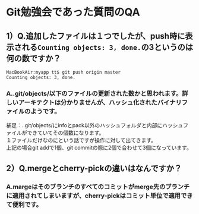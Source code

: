 # Git勉強会であった質問のQA

## 1）Q.追加したファイルは１つでしたが、push時に表示される```Counting objects: 3, done.```の3というのは何の数ですか？

```
MacBookAir:myapp tt$ git push origin master
Counting objects: 3, done.
```

### A..git/objects/以下のファイルの更新された数かと思われます。詳しいアーキテクトは分かりませんが、ハッシュ化されたバイナリファイルのようです。  
補足：..git/objects/にinfoとpack以外のハッシュフォルダと内部にハッシュファイルができていてその個数になります。  
１ファイルだけなのにという話ですが操作に対して出てきます。  
上記の場合git addで1個、git commitの際に2個で合わせて3個になっています。  

## 2）Q.mergeとcherry-pickの違いはなんですか？

### A.margeはそのブランチのすべてのコミットがmerge先のブランチに適用されてしまいますが、cherry-pickはコミット単位で適用できて便利です。
